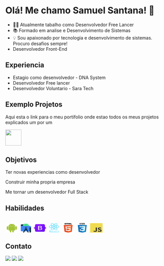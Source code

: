 # Olá! Me chamo Samuel Santana! 👋
- 👨‍💻 Atualmente tabalho como Desenvolvedor Free Lancer
- 📚 Formado em analise e Desenvolvimento de Sistemas
- 💡 Sou apaixonado por tecnologia e desenvolvimento de sistemas. Procuro desafios sempre!
- Desenvolvedor Front-End

## Experiencia
- Estagio como desenvolvedor - DNA System
- Desenvolvedor Free lancer
- Desenvolvedor Voluntario - Sara Tech 

## Exemplo Projetos 
<div>
<p>Aqui esta o link para o meu portifolio onde estao todos os meus projetos explicados um por um</p>
  <a href="https://github.com/Samuel-Santana109/portifolio_react/tree/master" target="_blank">
    <img src="https://img.icons8.com/material-sharp/256/portfolio.png" width="50" height="50" target="_blank">
  </a>
</div>

## Objetivos
<p>Ter novas experiencias como desenvolvedor </p>
<p>Construir minha propria empresa</p>
<p>Me tornar um desenvolvedor Full Stack</p>

## Habilidades
<div style="display: inline_block"><br>
  <img align="center" alt="Math-Ad" height="30" width="40" src="https://github.com/devicons/devicon/blob/master/icons/android/android-original.svg">
  <img align="center" alt="Math-Ads" height="30" width="40" src="https://github.com/devicons/devicon/blob/master/icons/androidstudio/androidstudio-original.svg">
    <img align="center" alt="Math-Bootstrap" height="30" width="40" src="https://github.com/devicons/devicon/blob/master/icons/bootstrap/bootstrap-original.svg">
  <img align="center" alt="Math-react" height="30" width="40" src="https://github.com/devicons/devicon/blob/master/icons/react/react-original-wordmark.svg">
  <img align="center" alt="Math-HTML" height="30" width="40" src="https://github.com/devicons/devicon/blob/master/icons/html5/html5-original-wordmark.svg">
  <img align="center" alt="Math-CSS" height="30" width="40" src="https://github.com/devicons/devicon/blob/master/icons/css3/css3-original-wordmark.svg">
  <img align="center" alt="Math-JS" height="30" width="40" src="https://github.com/devicons/devicon/blob/master/icons/javascript/javascript-original.svg">
</div>

## Contato
<div> 
  <a href="https://www.instagram.com/samuelss77/" target="_blank"><img src="https://img.shields.io/badge/-Instagram-%23E4405F?style=for-the-badge&logo=instagram&logoColor=white" target="_blank"></a>
  <a href = "mailto:samuelsantanadasilva8@gmail.com"><img src="https://img.shields.io/badge/-Gmail-%23333?style=for-the-badge&logo=gmail&logoColor=white" target="_blank"></a>
  <a href="https://linkedin.com/in/samuelss10" target="_blank"><img src="https://img.shields.io/badge/-LinkedIn-%230077B5?style=for-the-badge&logo=linkedin&logoColor=white" target="_blank"></a> 
</div>

